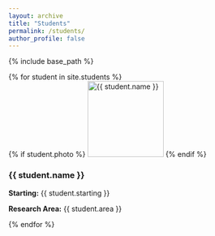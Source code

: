 ```yaml
---
layout: archive
title: "Students"
permalink: /students/
author_profile: false
---
```


{% include base_path %}
<div>
  {% for student in site.students %}
    <div>
      {% if student.photo %}
        <img src="{{ student.photo | relative_url }}" alt="{{ student.name }}" style="width:150px; height:auto;" />
      {% endif %}
      <h3>{{ student.name }}</h3>
      <p><strong>Starting:</strong> {{ student.starting }}</p>
      <p><strong>Research Area:</strong> {{ student.area }}</p>
    </div>
  {% endfor %}
</div>